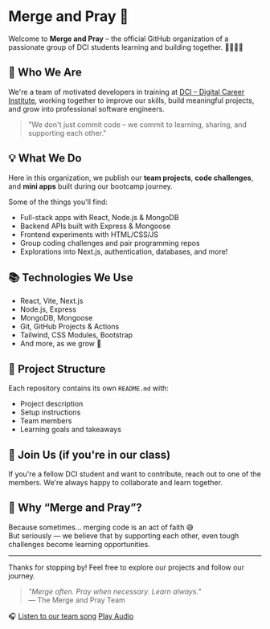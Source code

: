 # Merge and Pray 🚀

Welcome to **Merge and Pray** – the official GitHub organization of a passionate group of DCI students learning and building together. 👩‍💻👨‍💻

## 👥 Who We Are

We're a team of motivated developers in training at [DCI – Digital Career Institute](https://digitalcareerinstitute.org/), working together to improve our skills, build meaningful projects, and grow into professional software engineers.

> "We don't just commit code – we commit to learning, sharing, and supporting each other."

## 💡 What We Do

Here in this organization, we publish our **team projects**, **code challenges**, and **mini apps** built during our bootcamp journey.

Some of the things you'll find:
- Full-stack apps with React, Node.js & MongoDB
- Backend APIs built with Express & Mongoose
- Frontend experiments with HTML/CSS/JS
- Group coding challenges and pair programming repos
- Explorations into Next.js, authentication, databases, and more!

## 📚 Technologies We Use

- React, Vite, Next.js
- Node.js, Express
- MongoDB, Mongoose
- Git, GitHub Projects & Actions
- Tailwind, CSS Modules, Bootstrap
- And more, as we grow 💪

## 📂 Project Structure

Each repository contains its own `README.md` with:
- Project description
- Setup instructions
- Team members
- Learning goals and takeaways

## 🤝 Join Us (if you're in our class)

If you're a fellow DCI student and want to contribute, reach out to one of the members. We're always happy to collaborate and learn together.

## 🙏 Why “Merge and Pray”?

Because sometimes… merging code is an act of faith 😅  
But seriously — we believe that by supporting each other, even tough challenges become learning opportunities.

---

Thanks for stopping by! Feel free to explore our projects and follow our journey.

> _"Merge often. Pray when necessary. Learn always."_  
— The Merge and Pray Team

🎧 [Listen to our team song](/merge_pray.mp3) [Play Audio](https://github.com/Merge-Pray/.github/profile/merge_pray.mp3)


